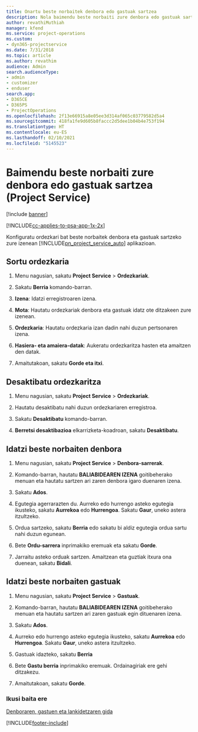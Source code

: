 ```yaml
---
title: Onartu beste norbaitek denbora edo gastuak sartzea
description: Nola baimendu beste norbaiti zure denbora edo gastuak sartzea Project Service-n
author: revathiMuthiah
manager: kfend
ms.service: project-operations
ms.custom:
- dyn365-projectservice
ms.date: 7/31/2018
ms.topic: article
ms.author: revathim
audience: Admin
search.audienceType:
- admin
- customizer
- enduser
search.app:
- D365CE
- D365PS
- ProjectOperations
ms.openlocfilehash: 2f13e66915a8e05ee3d314af065c03779582d5a4
ms.sourcegitcommit: 418fa1fe9d605b8faccc2d5dee1b04b4e753f194
ms.translationtype: HT
ms.contentlocale: eu-ES
ms.lasthandoff: 02/10/2021
ms.locfileid: "5145523"
---
```

# <a name="allow-someone-else-to-enter-your-time-entry-or-expense-project-service"></a>Baimendu beste norbaiti zure denbora edo gastuak sartzea (Project Service)

[!include [banner](../includes/psa-now-project-operations.md)]

[!INCLUDE[cc-applies-to-psa-app-1x-2x](../includes/cc-applies-to-psa-app-1x-2x.md)]

Konfiguratu ordezkari bat beste norbaitek denbora eta gastuak sartzeko zure izenean [!INCLUDE[pn_project_service_auto](../includes/pn-project-service-auto.md)] aplikazioan.  
  
## <a name="create-a-delegate"></a>Sortu ordezkaria  
  
1.  Menu nagusian, sakatu **Project Service** > **Ordezkariak**.  
  
2.  Sakatu **Berria** komando-barran.  
  
3. **Izena**: Idatzi erregistroaren izena.  
  
4. **Mota**: Hautatu ordezkariak denbora eta gastuak idatz ote ditzakeen zure izenean.  
  
5. **Ordezkaria**: Hautatu ordezkaria izan dadin nahi duzun pertsonaren izena.  
  
6. **Hasiera- eta amaiera-datak**: Aukeratu ordezkaritza hasten eta amaitzen den datak.  
  
7.  Amaitutakoan, sakatu **Gorde eta itxi**.  
  
## <a name="turn-off-delegation"></a>Desaktibatu ordezkaritza  
  
1.  Menu nagusian, sakatu **Project Service** > **Ordezkariak**.  
  
2.  Hautatu desaktibatu nahi duzun ordezkariaren erregistroa.  
  
3.  Sakatu **Desaktibatu** komando-barran.  
  
4.  **Berretsi desaktibazioa** elkarrizketa-koadroan, sakatu **Desaktibatu**.  
  
## <a name="enter-time-for-someone-else"></a>Idatzi beste norbaiten denbora  
  
1.  Menu nagusian, sakatu **Project Service** > **Denbora-sarrerak**.  
  
2.  Komando-barran, hautatu **BALIABIDEAREN IZENA** goitibeherako menuan eta hautatu sartzen ari zaren denbora igaro duenaren izena.  
  
3.  Sakatu **Ados**.  
  
4.  Egutegia agerrarazten du. Aurreko edo hurrengo asteko egutegia ikusteko, sakatu **Aurrekoa** edo **Hurrengoa**. Sakatu **Gaur**, uneko astera itzultzeko.  
  
5.  Ordua sartzeko, sakatu **Berria** edo sakatu bi aldiz egutegia ordua sartu nahi duzun egunean.  
  
6.  Bete **Ordu-sarrera** inprimakiko eremuak eta sakatu **Gorde**.  
  
7.  Jarraitu asteko orduak sartzen. Amaitzean eta guztiak itxura ona duenean, sakatu **Bidali**.  
  
## <a name="enter-expenses-for-someone-else"></a>Idatzi beste norbaiten gastuak  
  
1.  Menu nagusian, sakatu **Project Service** > **Gastuak**.  
  
2.  Komando-barran, hautatu **BALIABIDEAREN IZENA** goitibeherako menuan eta hautatu sartzen ari zaren gastuak egin dituenaren izena.  
  
3.  Sakatu **Ados**.  
  
4.  Aurreko edo hurrengo asteko egutegia ikusteko, sakatu **Aurrekoa** edo **Hurrengoa**. Sakatu **Gaur**, uneko astera itzultzeko.  
  
5.  Gastuak idazteko, sakatu **Berria**  
  
6.  Bete **Gastu berria** inprimakiko eremuak. Ordainagiriak ere gehi ditzakezu.  
  
7.  Amaitutakoan, sakatu **Gorde**.  
  
### <a name="see-also"></a>Ikusi baita ere  
 [Denboraren, gastuen eta lankidetzaren gida](../psa/time-expense-collaboration-guide.md)


[!INCLUDE[footer-include](../includes/footer-banner.md)]